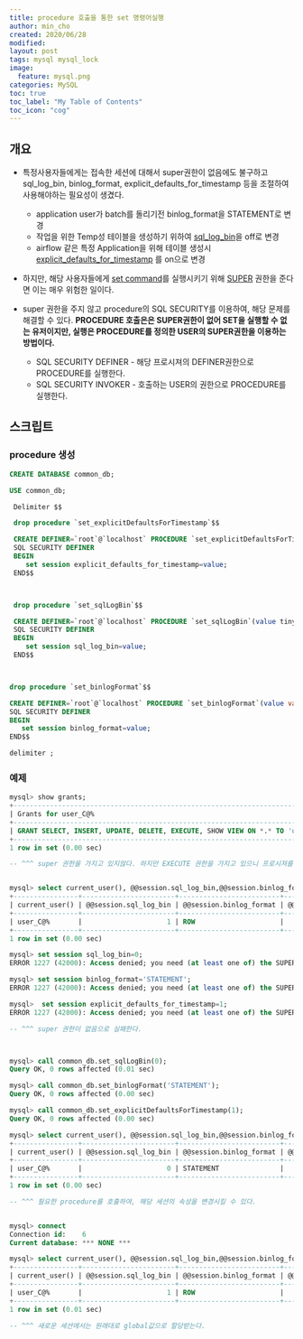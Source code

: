 ```yaml
---
title: procedure 호출을 통한 set 명령어실행
author: min_cho
created: 2020/06/28
modified:
layout: post
tags: mysql mysql_lock
image:
  feature: mysql.png
categories: MySQL
toc: true
toc_label: "My Table of Contents"
toc_icon: "cog"
---
```




## 개요

* 특정사용자들에게는 접속한 세션에 대해서 super권한이 없음에도 불구하고 sql_log_bin, binlog_format, explicit_defaults_for_timestamp 등을 조절하여 사용해야하는 필요성이 생겼다.
  * application user가 batch를 돌리기전 binlog_format을 STATEMENT로 변경
  * 작업을 위한 Temp성 테이블을 생성하기 위하여 [sql_log_bin](https://dev.mysql.com/doc/refman/en/set-sql-log-bin.html)을 off로 변경
  * airflow 같은 특정 Application을 위해 테이블 생성시 [explicit_defaults_for_timestamp](https://dev.mysql.com/doc/refman/en/server-system-variables.html#sysvar_explicit_defaults_for_timestamp) 를 on으로 변경

* 하지만, 해당 사용자들에게 [set command](https://dev.mysql.com/doc/refman/en/set-variable.html#set-variable-system-variables)를 실행시키기 위해 [SUPER](https://dev.mysql.com/doc/refman/en/privileges-provided.html#priv_super) 권한을 준다면 이는 매우 위험한 일이다.

* super 권한을 주지 않고 procedure의 SQL SECURITY를 이용하여, 해당 문제를 해결할 수 있다. **PROCEDURE 호출은은 SUPER권한이 없어 SET을 실행할 수 없는 유저이지만, 실행은 PROCEDURE를 정의한 USER의 SUPER권한을 이용하는 방법이다.**

  * SQL SECURITY DEFINER - 해당 프로시져의 DEFINER권한으로 PROCEDURE를 실행한다.
  * SQL SECURITY INVOKER - 호출하는 USER의 권한으로 PROCEDURE를 실행한다.




## 스크립트

### procedure 생성
```sql
CREATE DATABASE common_db;

USE common_db;

 Delimiter $$

 drop procedure `set_explicitDefaultsForTimestamp`$$

 CREATE DEFINER=`root`@`localhost` PROCEDURE `set_explicitDefaultsForTimestamp`(value tinyint)
 SQL SECURITY DEFINER
 BEGIN
    set session explicit_defaults_for_timestamp=value;
 END$$



 drop procedure `set_sqlLogBin`$$

 CREATE DEFINER=`root`@`localhost` PROCEDURE `set_sqlLogBin`(value tinyint)
 SQL SECURITY DEFINER
 BEGIN
    set session sql_log_bin=value;
 END$$



drop procedure `set_binlogFormat`$$

CREATE DEFINER=`root`@`localhost` PROCEDURE `set_binlogFormat`(value varchar(10))
SQL SECURITY DEFINER
BEGIN
   set session binlog_format=value;
END$$

delimiter ;


```


### 예제

```sql
mysql> show grants;
+---------------------------------------------------------------------------------+
| Grants for user_C@%                                                             |
+---------------------------------------------------------------------------------+
| GRANT SELECT, INSERT, UPDATE, DELETE, EXECUTE, SHOW VIEW ON *.* TO 'user_C'@'%' |
+---------------------------------------------------------------------------------+
1 row in set (0.00 sec)

-- ^^^ super 권한을 가지고 있지않다. 하지만 EXECUTE 권한을 가지고 있으니 프로시져를 호출할 수 있다. 참고로 super권한이 있더라도 *.* 가 아닌 db1.* 과 같이 특정 database에 대한 super권한이라면 set 명령어시 권한부족의 에러가 발생한다.


mysql> select current_user(), @@session.sql_log_bin,@@session.binlog_format,@@session.explicit_defaults_for_timestamp;
+----------------+-----------------------+-------------------------+-------------------------------------------+
| current_user() | @@session.sql_log_bin | @@session.binlog_format | @@session.explicit_defaults_for_timestamp |
+----------------+-----------------------+-------------------------+-------------------------------------------+
| user_C@%       |                     1 | ROW                     |                                         0 |
+----------------+-----------------------+-------------------------+-------------------------------------------+
1 row in set (0.00 sec)

mysql> set session sql_log_bin=0;
ERROR 1227 (42000): Access denied; you need (at least one of) the SUPER privilege(s) for this operation

mysql> set session binlog_format='STATEMENT';
ERROR 1227 (42000): Access denied; you need (at least one of) the SUPER privilege(s) for this operation

mysql>  set session explicit_defaults_for_timestamp=1;
ERROR 1227 (42000): Access denied; you need (at least one of) the SUPER privilege(s) for this operation

-- ^^^ super 권한이 없음으로 실패한다.



mysql> call common_db.set_sqlLogBin(0);
Query OK, 0 rows affected (0.01 sec)

mysql> call common_db.set_binlogFormat('STATEMENT');
Query OK, 0 rows affected (0.00 sec)

mysql> call common_db.set_explicitDefaultsForTimestamp(1);
Query OK, 0 rows affected (0.00 sec)

mysql> select current_user(), @@session.sql_log_bin,@@session.binlog_format,@@session.explicit_defaults_for_timestamp;
+----------------+-----------------------+-------------------------+-------------------------------------------+
| current_user() | @@session.sql_log_bin | @@session.binlog_format | @@session.explicit_defaults_for_timestamp |
+----------------+-----------------------+-------------------------+-------------------------------------------+
| user_C@%       |                     0 | STATEMENT               |                                         1 |
+----------------+-----------------------+-------------------------+-------------------------------------------+
1 row in set (0.00 sec)

-- ^^^ 필요한 procedure를 호출하여, 해당 세션의 속성을 변경시킬 수 있다.


mysql> connect
Connection id:    6
Current database: *** NONE ***

mysql> select current_user(), @@session.sql_log_bin,@@session.binlog_format,@@session.explicit_defaults_for_timestamp;
+----------------+-----------------------+-------------------------+-------------------------------------------+
| current_user() | @@session.sql_log_bin | @@session.binlog_format | @@session.explicit_defaults_for_timestamp |
+----------------+-----------------------+-------------------------+-------------------------------------------+
| user_C@%       |                     1 | ROW                     |                                         0 |
+----------------+-----------------------+-------------------------+-------------------------------------------+
1 row in set (0.01 sec)

-- ^^^ 새로운 세션에서는 원래대로 global값으로 할당받는다.

```
